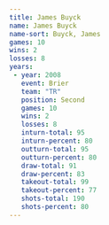 ```yaml
---
title: James Buyck
name: James Buyck
name-sort: Buyck, James
games: 10
wins: 2
losses: 8
years:
 - year: 2008
   event: Brier
   team: "TR"
   position: Second
   games: 10
   wins: 2
   losses: 8
   inturn-total: 95
   inturn-percent: 80
   outturn-total: 95
   outturn-percent: 80
   draw-total: 91
   draw-percent: 83
   takeout-total: 99
   takeout-percent: 77
   shots-total: 190
   shots-percent: 80
---
```

